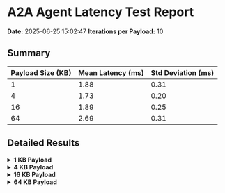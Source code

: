 # A2A Agent Latency Test Report

**Date:** 2025-06-25 15:02:47
**Iterations per Payload:** 10

## Summary

| Payload Size (KB) | Mean Latency (ms) | Std Deviation (ms) |
|-------------------|-------------------|--------------------|
| 1                 |              1.88 |               0.31 |
| 4                 |              1.73 |               0.20 |
| 16                |              1.89 |               0.25 |
| 64                |              2.69 |               0.31 |

## Detailed Results

<details>
<summary><strong>1 KB Payload</strong></summary>

| Run # | Latency (ms) |
|-------|--------------|
| 1     |         2.03 |
| 2     |         1.96 |
| 3     |         1.85 |
| 4     |         1.75 |
| 5     |         1.53 |
| 6     |         1.75 |
| 7     |         1.76 |
| 8     |         1.74 |
| 9     |         2.66 |
| 10    |         1.76 |

</details>

<details>
<summary><strong>4 KB Payload</strong></summary>

| Run # | Latency (ms) |
|-------|--------------|
| 1     |         1.66 |
| 2     |         1.57 |
| 3     |         1.60 |
| 4     |         1.58 |
| 5     |         1.71 |
| 6     |         1.71 |
| 7     |         2.09 |
| 8     |         2.11 |
| 9     |         1.61 |
| 10    |         1.70 |

</details>

<details>
<summary><strong>16 KB Payload</strong></summary>

| Run # | Latency (ms) |
|-------|--------------|
| 1     |         1.73 |
| 2     |         1.68 |
| 3     |         1.73 |
| 4     |         1.86 |
| 5     |         1.95 |
| 6     |         2.55 |
| 7     |         1.95 |
| 8     |         1.93 |
| 9     |         1.75 |
| 10    |         1.74 |

</details>

<details>
<summary><strong>64 KB Payload</strong></summary>

| Run # | Latency (ms) |
|-------|--------------|
| 1     |         2.44 |
| 2     |         2.58 |
| 3     |         3.37 |
| 4     |         2.80 |
| 5     |         2.47 |
| 6     |         2.41 |
| 7     |         2.32 |
| 8     |         2.75 |
| 9     |         2.83 |
| 10    |         2.94 |

</details>

